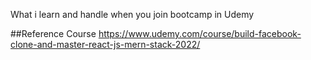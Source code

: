 What i learn and handle when you join bootcamp in Udemy

##Reference Course
https://www.udemy.com/course/build-facebook-clone-and-master-react-js-mern-stack-2022/
